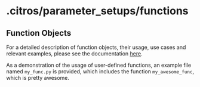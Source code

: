 # .citros/parameter_setups/functions

## Function Objects

For a detailed description of function objects, their usage, use cases and relevant examples, please see the documentation [here](https://citros.io/doc/docs_cli/configuration/config_params).

As a demonstration of the usage of user-defined functions, an example file named `my_func.py` is provided, which includes the function `my_awesome_func`, which is pretty awesome.